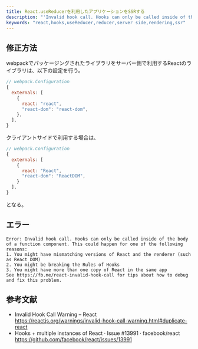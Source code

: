 ```yaml
---
title: React.useReducerを利用したアプリケーションをSSRする
description: "'Invalid hook call. Hooks can only be called inside of the body of a function component. This could happen for one of the following reasons'の対処方法"
keywords: "react,hooks,useReducer,reducer,server side,rendering,ssr"
---
```


## 修正方法

webpackでパッケージングされたライブラリをサーバー側で利用するReactのライブラリは、以下の設定を行う。

```js
// webpack.Configuration
{
  externals: [
    {
      react: "react",
      "react-dom": "react-dom",
    },
  ],
}
```

クライアントサイドで利用する場合は、

```js
// webpack.Configuration
{
  externals: [
    {
      react: "React",
      "react-dom": "ReactDOM",
    }
  ],
}
```

となる。

## エラー

```
Error: Invalid hook call. Hooks can only be called inside of the body of a function component. This could happen for one of the following reasons:
1. You might have mismatching versions of React and the renderer (such as React DOM)
2. You might be breaking the Rules of Hooks
3. You might have more than one copy of React in the same app
See https://fb.me/react-invalid-hook-call for tips about how to debug and fix this problem.
```

## 参考文献

* Invalid Hook Call Warning – React<br /><https://reactjs.org/warnings/invalid-hook-call-warning.html#duplicate-react>
* Hooks + multiple instances of React · Issue #13991 · facebook/react<br /><https://github.com/facebook/react/issues/13991>


